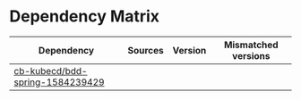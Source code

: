 # Dependency Matrix

Dependency | Sources | Version | Mismatched versions
---------- | ------- | ------- | -------------------
[cb-kubecd/bdd-spring-1584239429](https://github.com/cb-kubecd/bdd-spring-1584239429.git) |  | []() | 
